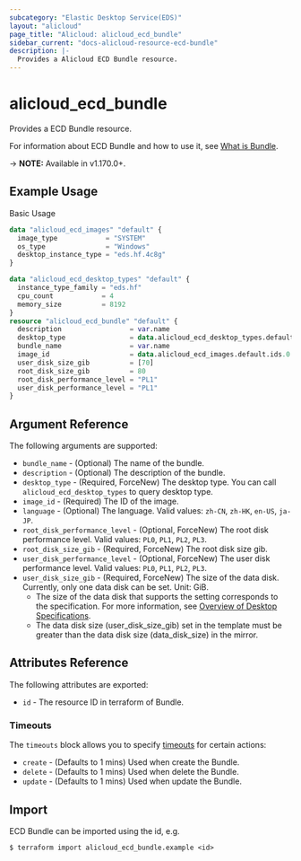 ```yaml
---
subcategory: "Elastic Desktop Service(EDS)"
layout: "alicloud"
page_title: "Alicloud: alicloud_ecd_bundle"
sidebar_current: "docs-alicloud-resource-ecd-bundle"
description: |-
  Provides a Alicloud ECD Bundle resource.
---
```


# alicloud\_ecd\_bundle

Provides a ECD Bundle resource.

For information about ECD Bundle and how to use it, see [What is Bundle](https://help.aliyun.com/document_detail/188883.html).

-> **NOTE:** Available in v1.170.0+.

## Example Usage

Basic Usage

```terraform
data "alicloud_ecd_images" "default" {
  image_type            = "SYSTEM"
  os_type               = "Windows"
  desktop_instance_type = "eds.hf.4c8g"
}

data "alicloud_ecd_desktop_types" "default" {
  instance_type_family = "eds.hf"
  cpu_count            = 4
  memory_size          = 8192
}
resource "alicloud_ecd_bundle" "default" {
  description                 = var.name
  desktop_type                = data.alicloud_ecd_desktop_types.default.ids.0
  bundle_name                 = var.name
  image_id                    = data.alicloud_ecd_images.default.ids.0
  user_disk_size_gib          = [70]
  root_disk_size_gib          = 80
  root_disk_performance_level = "PL1"
  user_disk_performance_level = "PL1"
}
```

## Argument Reference

The following arguments are supported:

* `bundle_name` - (Optional) The name of the bundle.
* `description` - (Optional)  The description of the bundle.
* `desktop_type` - (Required, ForceNew) The desktop type. You can call `alicloud_ecd_desktop_types` to query desktop type.
* `image_id` - (Required) The ID of the image.
* `language` - (Optional) The language. Valid values: `zh-CN`, `zh-HK`, `en-US`, `ja-JP`.
* `root_disk_performance_level` - (Optional, ForceNew) The root disk performance level. Valid values: `PL0`, `PL1`, `PL2`, `PL3`.
* `root_disk_size_gib` - (Required, ForceNew) The root disk size gib.
* `user_disk_performance_level` - (Optional, ForceNew) The user disk performance level. Valid values: `PL0`, `PL1`, `PL2`, `PL3`.
* `user_disk_size_gib` - (Required, ForceNew) The size of the data disk. Currently, only one data disk can be set. Unit: GiB. 
  - The size of the data disk that supports the setting corresponds to the specification. For more information, see [Overview of Desktop Specifications](https://help.aliyun.com/document_detail/188609.htm?spm=a2c4g.11186623.0.0.6406297bE0U5DG).
  - The data disk size (user_disk_size_gib) set in the template must be greater than the data disk size (data_disk_size) in the mirror.

## Attributes Reference

The following attributes are exported:

* `id` - The resource ID in terraform of Bundle.

### Timeouts

The `timeouts` block allows you to specify [timeouts](https://www.terraform.io/docs/configuration-0-11/resources.html#timeouts) for certain actions:

* `create` - (Defaults to 1 mins) Used when create the Bundle.
* `delete` - (Defaults to 1 mins) Used when delete the Bundle.
* `update` - (Defaults to 1 mins) Used when update the Bundle.

## Import

ECD Bundle can be imported using the id, e.g.

```shell
$ terraform import alicloud_ecd_bundle.example <id>
```